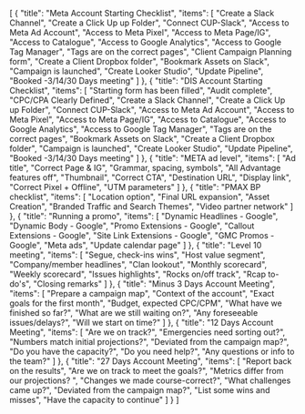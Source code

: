 [
    {
        "title": "Meta Account Starting Checklist",
        "items": [
            "Create a Slack Channel",
            "Create a Click Up up Folder",
            "Connect CUP-Slack",
            "Access to Meta Ad Account",
            "Access to Meta Pixel",
            "Access to Meta Page/IG",
            "Access to Catalogue",
            "Access to Google Analytics",
            "Access to Google Tag Manager",
            "Tags are on the correct pages",
            "Client Campaign Planning form",
            "Create a Client Dropbox folder",
            "Bookmark Assets on Slack",
            "Campaign is launched",
            "Create Looker Studio",
            "Update Pipeline",
            "Booked -3/14/30 Days meeting"
        ]
    },
    {
        "title": "DIS Account Starting Checklist",
        "items": [
            "Starting form has been filled",
            "Audit complete",
            "CPC/CPA Clearly Defined",
            "Create a Slack Channel",
            "Create a Click Up up Folder",
            "Connect CUP-Slack",
            "Access to Meta Ad Account",
            "Access to Meta Pixel",
            "Access to Meta Page/IG",
            "Access to Catalogue",
            "Access to Google Analytics",
            "Access to Google Tag Manager",
            "Tags are on the correct pages",
            "Bookmark Assets on Slack",
            "Create a Client Dropbox folder",
            "Campaign is launched",
            "Create Looker Studio",
            "Update Pipeline",
            "Booked -3/14/30 Days meeting"
        ]
    },
    {
        "title": "META ad level",
        "items": [
            "Ad title",
            "Correct Page & IG",
            "Grammar, spacing, symbols",
            "All Advantage features off",
            "Thumbnail",
            "Correct CTA",
            "Destination URL",
            "Display link",
            "Correct Pixel + Offline",
            "UTM parameters"
        ]
    },
    {
        "title": "PMAX BP checklist",
        "items": [
            "Location option",
            "Final URL expansion",
            "Asset Creation",
            "Branded Traffic and Search Themes",
            "Video partner network"
        ]
    },
    {
        "title": "Running a promo",
        "items": [
            "Dynamic Headlines - Google",
            "Dynamic Body - Google",
            "Promo Extensions - Google",
            "Callout Extensions - Google",
            "Site Link Extensions - Google",
            "GMC Promos - Google",
            "Meta ads",
            "Update calendar page"
        ]
    },
    {
        "title": "Level 10 meeting",
        "items": [
            "Segue, check-ins wins",
            "Host value segment",
            "Company/member headlines",
            "Clan lookout",
            "Monthly scorecard",
            "Weekly scorecard",
            "Issues highlights",
            "Rocks on/off track",
            "Rcap to-do's",
            "Closing remarks"
        ]
    },
    {
        "title": "Minus 3 Days Account Meeting",
        "items": [
            "Prepare a campaign map",
            "Context of the account",
            "Exact goals for the first month",
            "Budget, expected CPC/CPM",
            "What have we finished so far?",
            "What are we still waiting on?",
            "Any foreseeable issues/delays?",
            "Will we start on time?"
        ]
    },
    {
        "title": "12 Days Account Meeting",
        "items": [
            "Are we on track?",
            "Emergencies need sorting out?",
            "Numbers match initial projections?",
            "Deviated from the campaign map?",
            "Do you have the capacity?",
            "Do you need help?",
            "Any questions or info to the team?"
        ]
    },
    {
        "title": "27 Days Account Meeting",
        "items": [
            "Report back on the results",
            "Are we on track to meet the goals?",
            "Metrics differ from our projections? ",
            "Changes we made course-correct?",
            "What challenges came up?",
            "Deviated from the campaign map?",
            "List some wins and misses",
            "Have the capacity to continue"
        ]
    }
]
